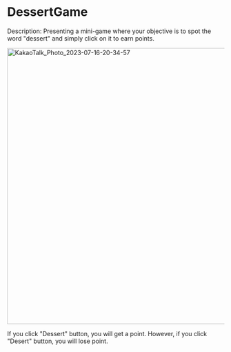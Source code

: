 # DessertGame

Description: Presenting a mini-game where your objective is to spot the word "dessert" and simply click on it to earn points. 

<img width="641" alt="KakaoTalk_Photo_2023-07-16-20-34-57" src="https://github.com/JeeYounJung/DessertGame/assets/114982790/f4d99f14-aef8-46f6-9e85-d4056a7b605b">

If you click "Dessert" button, you will get a point.
However, if you click "Desert" button, you will lose point.
